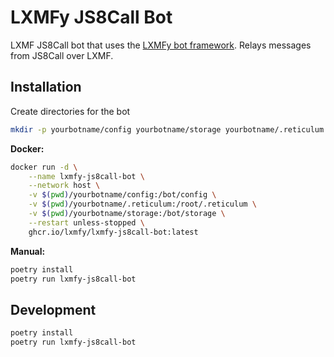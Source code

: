 # LXMFy JS8Call Bot

LXMF JS8Call bot that uses the [LXMFy bot framework](https://lxmfy.github.io/LXMFy/). Relays messages from JS8Call over LXMF.

## Installation

Create directories for the bot

```bash
mkdir -p yourbotname/config yourbotname/storage yourbotname/.reticulum
```

**Docker:**

```bash
docker run -d \
    --name lxmfy-js8call-bot \
    --network host \
    -v $(pwd)/yourbotname/config:/bot/config \
    -v $(pwd)/yourbotname/.reticulum:/root/.reticulum \
    -v $(pwd)/yourbotname/storage:/bot/storage \
    --restart unless-stopped \
    ghcr.io/lxmfy/lxmfy-js8call-bot:latest
```

**Manual:**

```bash
poetry install
poetry run lxmfy-js8call-bot
```

## Development

```bash
poetry install
poetry run lxmfy-js8call-bot
```